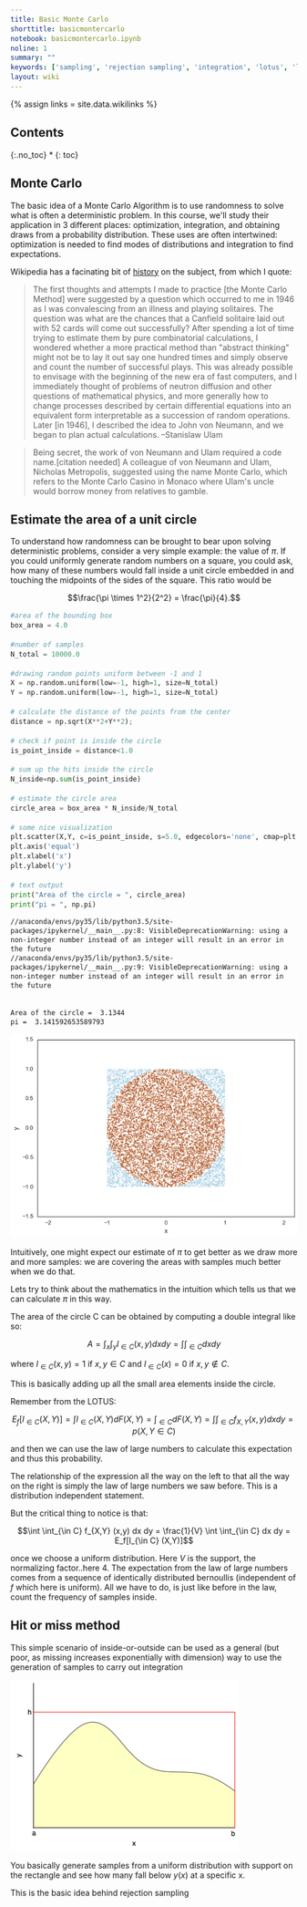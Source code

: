 ```yaml
---
title: Basic Monte Carlo
shorttitle: basicmontercarlo
notebook: basicmontercarlo.ipynb
noline: 1
summary: ""
keywords: ['sampling', 'rejection sampling', 'integration', 'lotus', 'law of large numbers', 'monte-carlo', 'expectations']
layout: wiki
---
```

{% assign links = site.data.wikilinks %}


## Contents
{:.no_toc}
* 
{: toc}







## Monte Carlo

The basic idea of a Monte Carlo Algorithm is to use randomness to solve what is often a deterministic problem. In this course, we'll study their application in 3 different places: optimization, integration, and obtaining draws from a probability distribution. These uses are often intertwined: optimization is needed to find modes of distributions and integration to find expectations.

Wikipedia has a facinating bit of [history](https://en.wikipedia.org/wiki/Monte_Carlo_method) on the subject, from which I quote:

>The first thoughts and attempts I made to practice [the Monte Carlo Method] were suggested by a question which occurred to me in 1946 as I was convalescing from an illness and playing solitaires. The question was what are the chances that a Canfield solitaire laid out with 52 cards will come out successfully? After spending a lot of time trying to estimate them by pure combinatorial calculations, I wondered whether a more practical method than "abstract thinking" might not be to lay it out say one hundred times and simply observe and count the number of successful plays. This was already possible to envisage with the beginning of the new era of fast computers, and I immediately thought of problems of neutron diffusion and other questions of mathematical physics, and more generally how to change processes described by certain differential equations into an equivalent form interpretable as a succession of random operations. Later [in 1946], I described the idea to John von Neumann, and we began to plan actual calculations.
–Stanislaw Ulam

>Being secret, the work of von Neumann and Ulam required a code name.[citation needed] A colleague of von Neumann and Ulam, Nicholas Metropolis, suggested using the name Monte Carlo, which refers to the Monte Carlo Casino in Monaco where Ulam's uncle would borrow money from relatives to gamble.

## Estimate the area of a unit circle

To understand how randomness can be brought to bear upon solving deterministic problems, consider a very simple example: the value of $\pi$. If you could uniformly generate random numbers on a square, you could ask, how many of these numbers would fall inside a unit circle embedded in and touching the midpoints of the sides of the square. This ratio would be

$$\frac{\pi \times 1^2}{2^2} = \frac{\pi}{4}.$$



```python
#area of the bounding box
box_area = 4.0    

#number of samples
N_total = 10000.0 

#drawing random points uniform between -1 and 1
X = np.random.uniform(low=-1, high=1, size=N_total)  
Y = np.random.uniform(low=-1, high=1, size=N_total)   

# calculate the distance of the points from the center 
distance = np.sqrt(X**2+Y**2);  
 
# check if point is inside the circle    
is_point_inside = distance<1.0

# sum up the hits inside the circle
N_inside=np.sum(is_point_inside)

# estimate the circle area
circle_area = box_area * N_inside/N_total

# some nice visualization
plt.scatter(X,Y, c=is_point_inside, s=5.0, edgecolors='none', cmap=plt.cm.Paired)  
plt.axis('equal')
plt.xlabel('x')
plt.ylabel('y')

# text output
print("Area of the circle = ", circle_area)
print("pi = ", np.pi)
```


    //anaconda/envs/py35/lib/python3.5/site-packages/ipykernel/__main__.py:8: VisibleDeprecationWarning: using a non-integer number instead of an integer will result in an error in the future
    //anaconda/envs/py35/lib/python3.5/site-packages/ipykernel/__main__.py:9: VisibleDeprecationWarning: using a non-integer number instead of an integer will result in an error in the future


    Area of the circle =  3.1344
    pi =  3.141592653589793



![png](basicmontercarlo_files/basicmontercarlo_5_2.png)


Intuitively, one might expect our estimate of $\pi$ to get better as we draw more and more samples: we are covering the areas with samples much better when we do that.

Lets try to think about the mathematics in the intuition which tells us that we can calculate $\pi$ in this way. 

The area of the circle C can be obtained by computing a double integral like so:

$$A = \int_x \int_y I_{\in C}(x, y) dx dy = \int \int_{\in C} dx dy $$

where $I_{\in C} (x, y) = 1$ if
$x,y \in C$ and $I_{\in C}(x) = 0$ if $x,y \notin C$.

This is basically adding up all the small area elements inside the circle.

Remember from the LOTUS:

$$E_f[I_{\in C} (X,Y)] = \int I_{\in C} (X,Y) dF(X,Y) = \int_{\in C} dF(X,Y) = \int \int_{\in C} f_{X,Y} (x,y) dx dy = p(X,Y \in C)$$

and then we can use the law of large numbers to calculate this expectation and thus this probability.

The relationship of the expression all the way on the left to that all the way on the right is simply the law of large numbers we saw before. This is a distribution independent statement.

But the critical thing to notice is that:

$$\int \int_{\in C} f_{X,Y} (x,y) dx dy  =  \frac{1}{V} \int \int_{\in C}  dx dy = E_f[I_{\in C} (X,Y)]$$ 

once we choose a uniform distribution. Here $V$ is the support, the normalizing factor..here 4. The expectation from the law of large numbers comes from a sequence of identically distributed bernoullis (independent of $f$ which here is uniform). All we have to do, is just like before in the law, count the frequency of samples inside.




## Hit or miss method

This simple scenario of inside-or-outside can be used as a general (but poor, as missing increases exponentially with dimension)  way to use the generation of samples to carry out integration

![](images/hitormiss.png)

You basically generate samples from a uniform distribution with support on the rectangle and see how many fall below $y(x)$ at a specific x.

This is the basic idea behind rejection sampling

